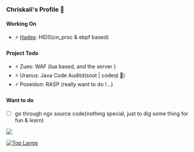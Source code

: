 ### Chriskali's Profile 👋

#### Working On

- ⚡ [Hades](https://github.com/chriskaliX/Hades): HIDS(cn_proc & ebpf based)

#### Project Todo

- ⚡ Zues: WAF (lua based, and the server )
- ⚡ Uranus: Java Code Auditd(soot | codeql 🌟)
- ⚡ Poseidon: RASP (really want to do !...)

#### Want to do

- [ ] go through ngx source code(nothing special, just to dig some thing for fun & learn)

![](https://github-readme-stats.vercel.app/api?username=ChriskaliX&show_icons=true&hide_title=false)


[![Top Langs](https://github-readme-stats.vercel.app/api/top-langs/?username=chriskalix&hide=css,html)]()
